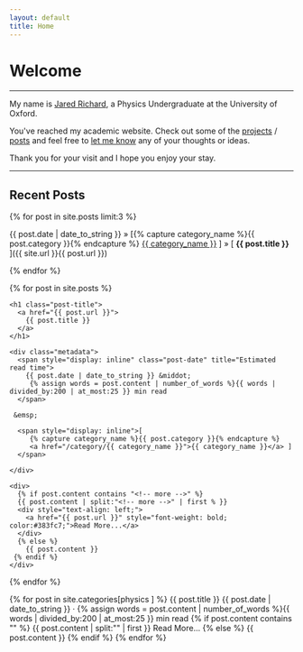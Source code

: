```yaml
---
layout: default
title: Home
---
```


<h1>Welcome</h1>

-----

My name is <a href="{{ site.url }}/about">Jared Richard</a>, a Physics Undergraduate at the University of Oxford. 

You've reached my academic website. Check out some of the <a href="{{ site.url }}/projectarchive">projects</a> / <a href="{{ site.url }}/postarchive">posts</a> and feel free to <a href="{{ site.url }}/about">let me know</a> any of your thoughts or ideas.

Thank you for your visit and I hope you enjoy your stay.

-----

<h2>Recent Posts</h2>

{% for post in site.posts limit:3 %}

{{ post.date | date_to_string }} » [{% capture category_name %}{{ post.category }}{% endcapture %} <a href="/category/{{ category_name }}">{{ category_name }}</a> ] » [ **{{ post.title }}** ]({{ site.url }}{{ post.url }}) 

{% endfor %}


<div class="posts">

  {% for post in site.posts %}

  <div class="post">

    <h1 class="post-title">
      <a href="{{ post.url }}">
        {{ post.title }}
      </a>
    </h1>

    <div class="metadata">
      <span style="display: inline" class="post-date" title="Estimated read time">
        {{ post.date | date_to_string }} &middot; 
         {% assign words = post.content | number_of_words %}{{ words | divided_by:200 | at_most:25 }} min read
      </span>

     &emsp;

      <span style="display: inline">[
         {% capture category_name %}{{ post.category }}{% endcapture %}
         <a href="/category/{{ category_name }}">{{ category_name }}</a> ]
      </span>
      
    </div>

    <div>
      {% if post.content contains "<!-- more -->" %}
      {{ post.content | split:"<!-- more -->" | first % }}
      <div style="text-align: left;">
        <a href="{{ post.url }}" style="font-weight: bold; color:#383fc7;">Read More...</a>
      </div>
      {% else %}
        {{ post.content }}
     {% endif %}
    </div>
  </div>

  {% endfor %}

</div>



{% for post in site.categories[physics ] %}
{{ post.title }}
{{ post.date | date_to_string }} · {% assign words = post.content | number_of_words %}{{ words | divided_by:200 | at_most:25 }} min read
{% if post.content contains "" %} {{ post.content | split:"" | first }}
Read More...
{% else %} {{ post.content }} {% endif %}
{% endfor %}